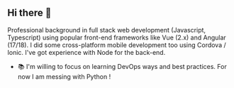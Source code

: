 ## Hi there 👋

Professional background in full stack web development (Javascript, Typescript) using popular front-end frameworks like Vue (2.x) and Angular (17/18). I did some cross-platform mobile development too using Cordova / Ionic. I've got experience with Node for the back-end.

- 📚 I'm willing to focus on learning DevOps ways and best practices. For now I am messing with Python !

<!--
**RAM-4/RAM-4** is a ✨ _special_ ✨ repository because its `README.md` (this file) appears on your GitHub profile.

Here are some ideas to get you started:

- 🔭 I’m currently working on ...
- 🌱 I’m currently learning ...
- 👯 I’m looking to collaborate on ...
- 🤔 I’m looking for help with ...
- 💬 Ask me about ...
- 📫 How to reach me: ...
- 😄 Pronouns: ...
- ⚡ Fun fact: ...
-->
